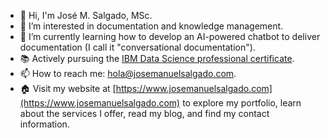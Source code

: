 - 👋 Hi, I'm José M. Salgado, MSc.
- 👀 I’m interested in documentation and knowledge management.
- 🌱 I’m currently learning how to develop an AI-powered chatbot to deliver documentation (I call it "conversational documentation").
- 📚 Actively pursuing the [IBM Data Science professional certificate](https://www.coursera.org/professional-certificates/ibm-data-science).
- 📫 How to reach me: [hola@josemanuelsalgado.com](mailto:hola@josemanuelsalgado.com).
- 🏠 Visit my website at [https://www.josemanuelsalgado.com](https://www.josemanuelsalgado.com) to explore my portfolio, learn about the services I offer, read my blog, and find my contact information.



<!---
jose-salgado81/jose-salgado81 is a ✨ special ✨ repository because its `README.md` (this file) appears on your GitHub profile.
You can click the Preview link to take a look at your changes.
--->
